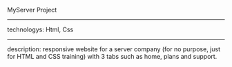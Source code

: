 MyServer Project
<hr>
technologys: Html, Css
<hr>
description: responsive website for a server company (for no purpose, just for HTML and CSS training) with 3 tabs such as home, plans and support.
